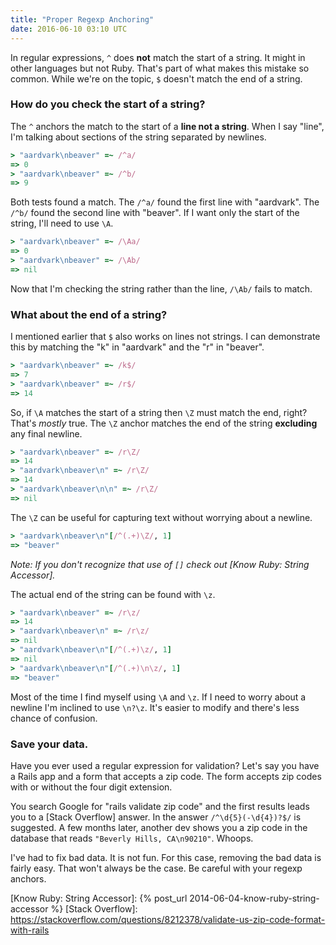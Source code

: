 ```yaml
---
title: "Proper Regexp Anchoring"
date: 2016-06-10 03:10 UTC
---
```


In regular expressions, `^` does **not** match the start of a string.
It might in other languages but not Ruby.
That's part of what makes this mistake so common.
While we're on the topic, `$` doesn't match the end of a string.

<!--more-->

### How do you check the start of a string?

The `^` anchors the match to the start of a **line not a string**.
When I say "line", I'm talking about sections of the string separated by newlines.

```ruby
> "aardvark\nbeaver" =~ /^a/
=> 0
> "aardvark\nbeaver" =~ /^b/
=> 9
```

Both tests found a match.
The `/^a/` found the first line with "aardvark".
The `/^b/` found the second line with "beaver".
If I want only the start of the string, I'll need to use `\A`.

```ruby
> "aardvark\nbeaver" =~ /\Aa/
=> 0
> "aardvark\nbeaver" =~ /\Ab/
=> nil
```

Now that I'm checking the string rather than the line, `/\Ab/` fails to match.

### What about the end of a string?

I mentioned earlier that `$` also works on lines not strings.
I can demonstrate this by matching the "k" in "aardvark" and the "r" in "beaver".

```ruby
> "aardvark\nbeaver" =~ /k$/
=> 7
> "aardvark\nbeaver" =~ /r$/
=> 14
```

So, if `\A` matches the start of a string then `\Z` must match the end, right?
That's *mostly* true.
The `\Z` anchor matches the end of the string **excluding** any final newline.

```ruby
> "aardvark\nbeaver" =~ /r\Z/
=> 14
> "aardvark\nbeaver\n" =~ /r\Z/
=> 14
> "aardvark\nbeaver\n\n" =~ /r\Z/
=> nil
```

The `\Z` can be useful for capturing text without worrying about a newline.

```ruby
> "aardvark\nbeaver\n"[/^(.+)\Z/, 1]
=> "beaver"
```

*Note: If you don't recognize that use of `[]` check out [Know Ruby: String Accessor].*

The actual end of the string can be found with `\z`.

```ruby
> "aardvark\nbeaver" =~ /r\z/
=> 14
> "aardvark\nbeaver\n" =~ /r\z/
=> nil
> "aardvark\nbeaver\n"[/^(.+)\z/, 1]
=> nil
> "aardvark\nbeaver\n"[/^(.+)\n\z/, 1]
=> "beaver"
```

Most of the time I find myself using `\A` and `\z`.
If I need to worry about a newline I'm inclined to use `\n?\z`.
It's easier to modify and there's less chance of confusion.

### Save your data.

Have you ever used a regular expression for validation?
Let's say you have a Rails app and a form that accepts a zip code.
The form accepts zip codes with or without the four digit extension.

You search Google for "rails validate zip code" and the first results leads you to a [Stack Overflow] answer.
In the answer `/^\d{5}(-\d{4})?$/` is suggested.
A few months later, another dev shows you a zip code in the database that reads `"Beverly Hills, CA\n90210"`.
Whoops.

I've had to fix bad data.
It is not fun.
For this case, removing the bad data is fairly easy.
That won't always be the case.
Be careful with your regexp anchors.

[Know Ruby: String Accessor]: {% post_url 2014-06-04-know-ruby-string-accessor %}
[Stack Overflow]: https://stackoverflow.com/questions/8212378/validate-us-zip-code-format-with-rails
